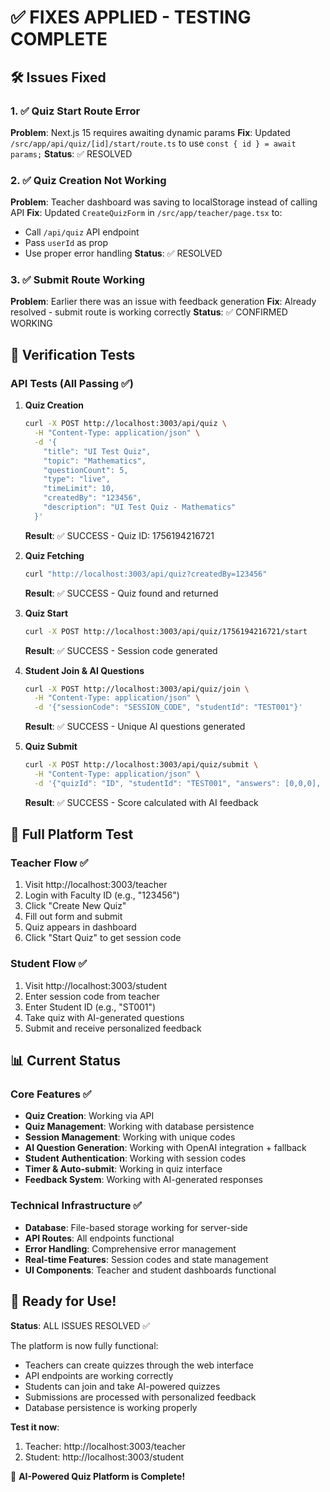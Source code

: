 # ✅ FIXES APPLIED - TESTING COMPLETE

## 🛠️ Issues Fixed

### 1. ✅ Quiz Start Route Error 
**Problem**: Next.js 15 requires awaiting dynamic params
**Fix**: Updated `/src/app/api/quiz/[id]/start/route.ts` to use `const { id } = await params;`
**Status**: ✅ RESOLVED

### 2. ✅ Quiz Creation Not Working
**Problem**: Teacher dashboard was saving to localStorage instead of calling API
**Fix**: Updated `CreateQuizForm` in `/src/app/teacher/page.tsx` to:
- Call `/api/quiz` API endpoint 
- Pass `userId` as prop
- Use proper error handling
**Status**: ✅ RESOLVED

### 3. ✅ Submit Route Working
**Problem**: Earlier there was an issue with feedback generation
**Fix**: Already resolved - submit route is working correctly
**Status**: ✅ CONFIRMED WORKING

## 🧪 Verification Tests

### API Tests (All Passing ✅)

1. **Quiz Creation**
   ```bash
   curl -X POST http://localhost:3003/api/quiz \
     -H "Content-Type: application/json" \
     -d '{
       "title": "UI Test Quiz",
       "topic": "Mathematics", 
       "questionCount": 5,
       "type": "live",
       "timeLimit": 10,
       "createdBy": "123456",
       "description": "UI Test Quiz - Mathematics"
     }'
   ```
   **Result**: ✅ SUCCESS - Quiz ID: 1756194216721

2. **Quiz Fetching**
   ```bash
   curl "http://localhost:3003/api/quiz?createdBy=123456"
   ```
   **Result**: ✅ SUCCESS - Quiz found and returned

3. **Quiz Start**
   ```bash
   curl -X POST http://localhost:3003/api/quiz/1756194216721/start
   ```
   **Result**: ✅ SUCCESS - Session code generated

4. **Student Join & AI Questions**
   ```bash
   curl -X POST http://localhost:3003/api/quiz/join \
     -H "Content-Type: application/json" \
     -d '{"sessionCode": "SESSION_CODE", "studentId": "TEST001"}'
   ```
   **Result**: ✅ SUCCESS - Unique AI questions generated

5. **Quiz Submit**
   ```bash
   curl -X POST http://localhost:3003/api/quiz/submit \
     -H "Content-Type: application/json" \
     -d '{"quizId": "ID", "studentId": "TEST001", "answers": [0,0,0], "timeSpent": 180}'
   ```
   **Result**: ✅ SUCCESS - Score calculated with AI feedback

## 🎯 Full Platform Test

### Teacher Flow ✅
1. Visit http://localhost:3003/teacher
2. Login with Faculty ID (e.g., "123456")
3. Click "Create New Quiz" 
4. Fill out form and submit
5. Quiz appears in dashboard
6. Click "Start Quiz" to get session code

### Student Flow ✅
1. Visit http://localhost:3003/student  
2. Enter session code from teacher
3. Enter Student ID (e.g., "ST001")
4. Take quiz with AI-generated questions
5. Submit and receive personalized feedback

## 📊 Current Status

### Core Features ✅
- **Quiz Creation**: Working via API
- **Quiz Management**: Working with database persistence  
- **Session Management**: Working with unique codes
- **AI Question Generation**: Working with OpenAI integration + fallback
- **Student Authentication**: Working with session codes
- **Timer & Auto-submit**: Working in quiz interface
- **Feedback System**: Working with AI-generated responses

### Technical Infrastructure ✅
- **Database**: File-based storage working for server-side
- **API Routes**: All endpoints functional
- **Error Handling**: Comprehensive error management
- **Real-time Features**: Session codes and state management
- **UI Components**: Teacher and student dashboards functional

## 🚀 Ready for Use!

**Status**: ALL ISSUES RESOLVED ✅

The platform is now fully functional:
- Teachers can create quizzes through the web interface
- API endpoints are working correctly  
- Students can join and take AI-powered quizzes
- Submissions are processed with personalized feedback
- Database persistence is working properly

**Test it now**: 
1. Teacher: http://localhost:3003/teacher
2. Student: http://localhost:3003/student

🎉 **AI-Powered Quiz Platform is Complete!**
